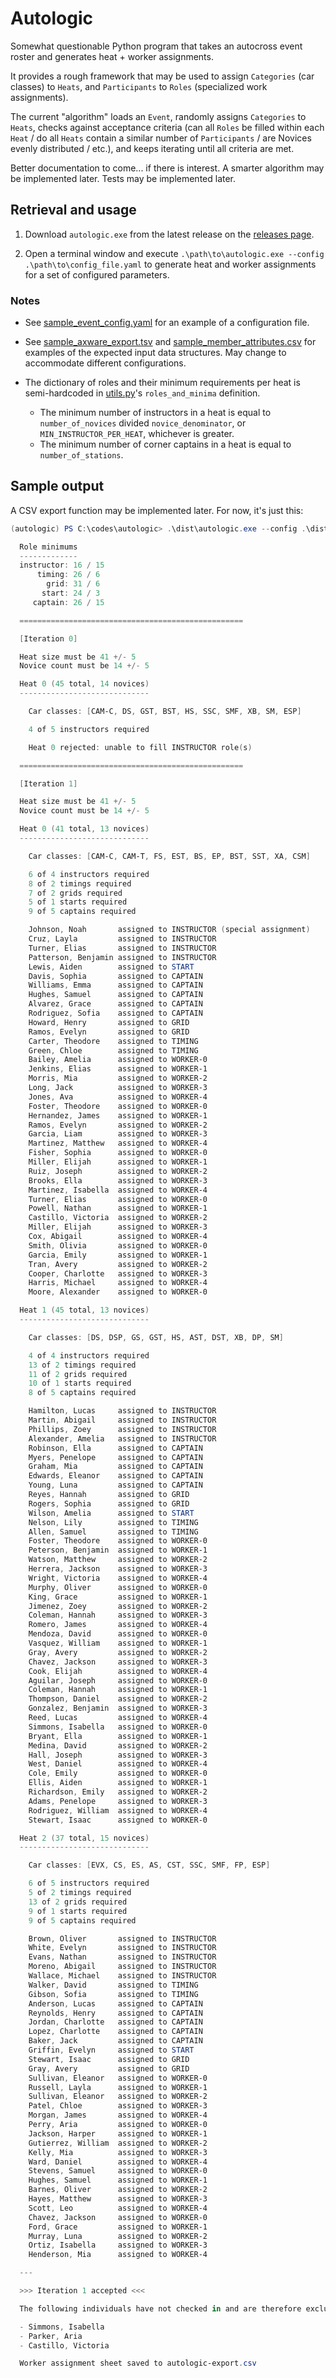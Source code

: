 # Autologic

Somewhat questionable Python program that takes an autocross event roster and generates heat + worker assignments.

It provides a rough framework that may be used to assign `Categories` (car classes) to `Heats`, and `Participants` to `Roles` (specialized work assignments).

The current "algorithm" loads an `Event`, randomly assigns `Categories` to `Heats`, checks against acceptance criteria (can all `Roles` be filled within each `Heat` / do all `Heats` contain a similar number of `Participants` / are Novices evenly distributed / etc.), and keeps iterating until all criteria are met.

Better documentation to come... if there is interest. A smarter algorithm may be implemented later. Tests may be implemented later.

## Retrieval and usage

1. Download `autologic.exe` from the latest release on the [releases page](https://github.com/joshuavictorchen/autologic/releases/).

2. Open a terminal window and execute `.\path\to\autologic.exe --config .\path\to\config_file.yaml` to generate heat and worker assignments for a set of configured parameters.

### Notes

- See [sample_event_config.yaml](./tests/sample_event_config.yaml) for an example of a configuration file.

- See [sample_axware_export.tsv](./tests/sample_axware_export.tsv) and [sample_member_attributes.csv](./tests/sample_member_attributes.csv) for examples of the expected input data structures. May change to accommodate different configurations.

- The dictionary of roles and their minimum requirements per heat is semi-hardcoded in [utils.py](./source/utils.py)'s `roles_and_minima` definition.
  - The minimum number of instructors in a heat is equal to `number_of_novices` divided `novice_denominator`, or `MIN_INSTRUCTOR_PER_HEAT`, whichever is greater.
  - The minimum number of corner captains in a heat is equal to `number_of_stations`.

## Sample output

A CSV export function may be implemented later. For now, it's just this:

```powershell
(autologic) PS C:\codes\autologic> .\dist\autologic.exe --config .\dist\sample_event_config.yaml

  Role minimums
  -------------
  instructor: 16 / 15
      timing: 26 / 6
        grid: 31 / 6
       start: 24 / 3
     captain: 26 / 15

  ==================================================

  [Iteration 0]

  Heat size must be 41 +/- 5
  Novice count must be 14 +/- 5

  Heat 0 (45 total, 14 novices)
  -----------------------------

    Car classes: [CAM-C, DS, GST, BST, HS, SSC, SMF, XB, SM, ESP]

    4 of 5 instructors required

    Heat 0 rejected: unable to fill INSTRUCTOR role(s)

  ==================================================

  [Iteration 1]

  Heat size must be 41 +/- 5
  Novice count must be 14 +/- 5

  Heat 0 (41 total, 13 novices)
  -----------------------------

    Car classes: [CAM-C, CAM-T, FS, EST, BS, EP, BST, SST, XA, CSM]

    6 of 4 instructors required
    8 of 2 timings required
    7 of 2 grids required
    5 of 1 starts required
    9 of 5 captains required

    Johnson, Noah       assigned to INSTRUCTOR (special assignment)
    Cruz, Layla         assigned to INSTRUCTOR
    Turner, Elias       assigned to INSTRUCTOR
    Patterson, Benjamin assigned to INSTRUCTOR
    Lewis, Aiden        assigned to START
    Davis, Sophia       assigned to CAPTAIN
    Williams, Emma      assigned to CAPTAIN
    Hughes, Samuel      assigned to CAPTAIN
    Alvarez, Grace      assigned to CAPTAIN
    Rodriguez, Sofia    assigned to CAPTAIN
    Howard, Henry       assigned to GRID
    Ramos, Evelyn       assigned to GRID
    Carter, Theodore    assigned to TIMING
    Green, Chloe        assigned to TIMING
    Bailey, Amelia      assigned to WORKER-0
    Jenkins, Elias      assigned to WORKER-1
    Morris, Mia         assigned to WORKER-2
    Long, Jack          assigned to WORKER-3
    Jones, Ava          assigned to WORKER-4
    Foster, Theodore    assigned to WORKER-0
    Hernandez, James    assigned to WORKER-1
    Ramos, Evelyn       assigned to WORKER-2
    Garcia, Liam        assigned to WORKER-3
    Martinez, Matthew   assigned to WORKER-4
    Fisher, Sophia      assigned to WORKER-0
    Miller, Elijah      assigned to WORKER-1
    Ruiz, Joseph        assigned to WORKER-2
    Brooks, Ella        assigned to WORKER-3
    Martinez, Isabella  assigned to WORKER-4
    Turner, Elias       assigned to WORKER-0
    Powell, Nathan      assigned to WORKER-1
    Castillo, Victoria  assigned to WORKER-2
    Miller, Elijah      assigned to WORKER-3
    Cox, Abigail        assigned to WORKER-4
    Smith, Olivia       assigned to WORKER-0
    Garcia, Emily       assigned to WORKER-1
    Tran, Avery         assigned to WORKER-2
    Cooper, Charlotte   assigned to WORKER-3
    Harris, Michael     assigned to WORKER-4
    Moore, Alexander    assigned to WORKER-0

  Heat 1 (45 total, 13 novices)
  -----------------------------

    Car classes: [DS, DSP, GS, GST, HS, AST, DST, XB, DP, SM]

    4 of 4 instructors required
    13 of 2 timings required
    11 of 2 grids required
    10 of 1 starts required
    8 of 5 captains required

    Hamilton, Lucas     assigned to INSTRUCTOR
    Martin, Abigail     assigned to INSTRUCTOR
    Phillips, Zoey      assigned to INSTRUCTOR
    Alexander, Amelia   assigned to INSTRUCTOR
    Robinson, Ella      assigned to CAPTAIN
    Myers, Penelope     assigned to CAPTAIN
    Graham, Mia         assigned to CAPTAIN
    Edwards, Eleanor    assigned to CAPTAIN
    Young, Luna         assigned to CAPTAIN
    Reyes, Hannah       assigned to GRID
    Rogers, Sophia      assigned to GRID
    Wilson, Amelia      assigned to START
    Nelson, Lily        assigned to TIMING
    Allen, Samuel       assigned to TIMING
    Foster, Theodore    assigned to WORKER-0
    Peterson, Benjamin  assigned to WORKER-1
    Watson, Matthew     assigned to WORKER-2
    Herrera, Jackson    assigned to WORKER-3
    Wright, Victoria    assigned to WORKER-4
    Murphy, Oliver      assigned to WORKER-0
    King, Grace         assigned to WORKER-1
    Jimenez, Zoey       assigned to WORKER-2
    Coleman, Hannah     assigned to WORKER-3
    Romero, James       assigned to WORKER-4
    Mendoza, David      assigned to WORKER-0
    Vasquez, William    assigned to WORKER-1
    Gray, Avery         assigned to WORKER-2
    Chavez, Jackson     assigned to WORKER-3
    Cook, Elijah        assigned to WORKER-4
    Aguilar, Joseph     assigned to WORKER-0
    Coleman, Hannah     assigned to WORKER-1
    Thompson, Daniel    assigned to WORKER-2
    Gonzalez, Benjamin  assigned to WORKER-3
    Reed, Lucas         assigned to WORKER-4
    Simmons, Isabella   assigned to WORKER-0
    Bryant, Ella        assigned to WORKER-1
    Medina, David       assigned to WORKER-2
    Hall, Joseph        assigned to WORKER-3
    West, Daniel        assigned to WORKER-4
    Cole, Emily         assigned to WORKER-0
    Ellis, Aiden        assigned to WORKER-1
    Richardson, Emily   assigned to WORKER-2
    Adams, Penelope     assigned to WORKER-3
    Rodriguez, William  assigned to WORKER-4
    Stewart, Isaac      assigned to WORKER-0

  Heat 2 (37 total, 15 novices)
  -----------------------------

    Car classes: [EVX, CS, ES, AS, CST, SSC, SMF, FP, ESP]

    6 of 5 instructors required
    5 of 2 timings required
    13 of 2 grids required
    9 of 1 starts required
    9 of 5 captains required

    Brown, Oliver       assigned to INSTRUCTOR
    White, Evelyn       assigned to INSTRUCTOR
    Evans, Nathan       assigned to INSTRUCTOR
    Moreno, Abigail     assigned to INSTRUCTOR
    Wallace, Michael    assigned to INSTRUCTOR
    Walker, David       assigned to TIMING
    Gibson, Sofia       assigned to TIMING
    Anderson, Lucas     assigned to CAPTAIN
    Reynolds, Henry     assigned to CAPTAIN
    Jordan, Charlotte   assigned to CAPTAIN
    Lopez, Charlotte    assigned to CAPTAIN
    Baker, Jack         assigned to CAPTAIN
    Griffin, Evelyn     assigned to START
    Stewart, Isaac      assigned to GRID
    Gray, Avery         assigned to GRID
    Sullivan, Eleanor   assigned to WORKER-0
    Russell, Layla      assigned to WORKER-1
    Sullivan, Eleanor   assigned to WORKER-2
    Patel, Chloe        assigned to WORKER-3
    Morgan, James       assigned to WORKER-4
    Perry, Aria         assigned to WORKER-0
    Jackson, Harper     assigned to WORKER-1
    Gutierrez, William  assigned to WORKER-2
    Kelly, Mia          assigned to WORKER-3
    Ward, Daniel        assigned to WORKER-4
    Stevens, Samuel     assigned to WORKER-0
    Hughes, Samuel      assigned to WORKER-1
    Barnes, Oliver      assigned to WORKER-2
    Hayes, Matthew      assigned to WORKER-3
    Scott, Leo          assigned to WORKER-4
    Chavez, Jackson     assigned to WORKER-0
    Ford, Grace         assigned to WORKER-1
    Murray, Luna        assigned to WORKER-2
    Ortiz, Isabella     assigned to WORKER-3
    Henderson, Mia      assigned to WORKER-4

  ---

  >>> Iteration 1 accepted <<<

  The following individuals have not checked in and are therefore excluded:

  - Simmons, Isabella
  - Parker, Aria
  - Castillo, Victoria

  Worker assignment sheet saved to autologic-export.csv
```
